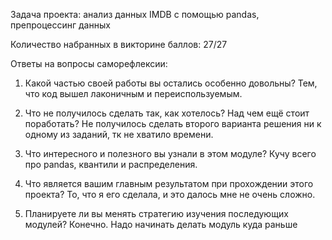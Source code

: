 Задача проекта:
анализ данных IMDB с помощью pandas, препроцессинг данных

Количество набранных в викторине баллов:
27/27

Ответы на вопросы саморефлексии:

1. Какой частью своей работы вы остались особенно довольны?
	Тем, что код вышел лаконичным и переиспользуемым.

2. Что не получилось сделать так, как хотелось? Над чем ещё стоит поработать?
	Не получилось сделать второго варианта решения ни к одному из заданий,
	тк не хватило времени.

3. Что интересного и полезного вы узнали в этом модуле?
	Кучу всего про pandas, квантили и распределения.

4. Что является вашим главным результатом при прохождении этого проекта?
	То, что я его сделала, и это далось мне не очень сложно.

5. Планируете ли вы менять стратегию изучения последующих модулей?
	Конечно. Надо начинать делать модуль куда раньше